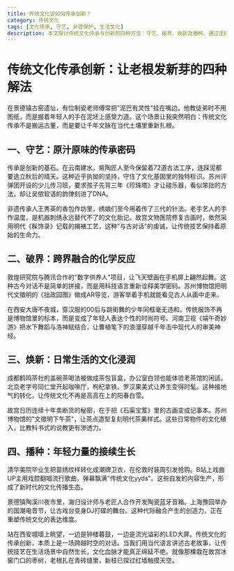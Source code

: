 ```yaml
---
title: 传统文化该如何传承创新？
category: 传统文化
tags: [文化传承, 守艺, 非遗保护, 生活文化]
description: 本文探讨传统文化传承与创新的四种方法：守艺、破界、焕新及播种。通过坚持传统工艺、跨界融合科技与艺术、融入日常生活以及激发年轻一代的力量，让传统文化在当代社会中焕发新生，实现千年文脉的延续与发展。
---
```

# 传统文化传承创新：让老根发新芽的四种解法
 
 在景德镇古窑遗址，有位制瓷老师傅常把"泥巴有灵性"挂在嘴边。他教徒弟时不用图纸，而是握着年轻人的手在泥坯上感受力道。这个场景让我突然明白：传统文化传承不是搬运古董，而是要让千年文脉在当代土壤里重新扎根。
 
## 一、守艺：原汁原味的传承密码
 传承是创新的基石。在云南建水，紫陶匠人至今保留着72道古法工序，连踩泥都要选立秋后的晴天。这种近乎执拗的坚持，守住了文化基因里的独特标识。苏州评弹团开设的少儿传习班，要求孩子先背三年《珍珠塔》才让碰乐器，看似笨拙的方法，却让吴侬软语的韵律刻进了DNA。
 
 非遗传承人王秀英的香包作坊里，绣娘们至今用着传了三代的针法。老手艺人的手作温度，是机器刺绣永远替代不了的文化胎记。故宫文物医院修复古画时，依然采用明代《髹饰录》记载的揭裱工艺，这种"与古对话"的虔诚，让传统技艺保持着原始的生命力。
 
## 二、破界：跨界融合的化学反应
 敦煌研究院与腾讯合作的"数字供养人"项目，让飞天壁画在手机屏上翩然起舞。这种古今对话不是简单的拼接，而是用科技语言重新诠释美学密码。苏州博物馆把明代文徵明的《拙政园图》做成AR导览，游客举着手机就能看见古人从画中走来。
 
 在西安大唐不夜城，穿汉服的00后与跳街舞的少年同框毫无违和。传统服饰不再是博物馆里的标本，而是变成了年轻人表达个性的时尚符号。河南卫视《端午奇妙游》把水下舞蹈与洛神赋结合，让曹植笔下的浪漫穿越千年击中现代人的审美神经。
 
## 三、焕新：日常生活的文化浸润
 成都鹤鸣茶社的盖碗茶喝法被做成茶包盲盒，办公室白领也能体验老茶馆的闲适。北京老字号同仁堂开起咖啡厅，枸杞拿铁、罗汉果美式让养生变得时髦。这种接地气的转化，让传统文化不再是高高在上的阳春白雪。
 
 故宫日历连续十年卖断货的秘密，在于把《石渠宝笈》里的古画变成记事本。苏州博物馆的"文徵明下午茶"，让茶点造型复刻明代茶果样式。这些日常物件的文化植入，比教科书式的说教更有渗透力。
 
## 四、播种：年轻力量的接续生长
 清华美院毕业生把苗绣纹样转化成潮牌卫衣，在伦敦时装周引发抢购。B站上戏曲UP主用戏腔翻唱流行歌曲，弹幕飘满"传统文化yyds"。这些自发的内容生产，形成了新时代的文化传播生态。
 
 景德镇陶溪川夜市里，海归设计师与老匠人合作开发陶瓷蓝牙音箱。上海豫园举办的国潮电音节，让古戏台变身DJ打碟的舞台。这种代际融合产生的创造力，正在重塑传统文化的表达维度。
 
 站在西安城墙上眺望，一边是钟楼暮鼓，一边是流光溢彩的LED大屏。传统文化的传承创新，本质上是一场跨越时空的对话。当我们用当代语言讲述古老故事，让传统技艺在生活场景中自然生长，文化血脉才能真正绵延不绝。就像那棵栽在故宫冰窖门口的枣树，老根扎在青砖缝里，新枝已探过红墙触摸天空。